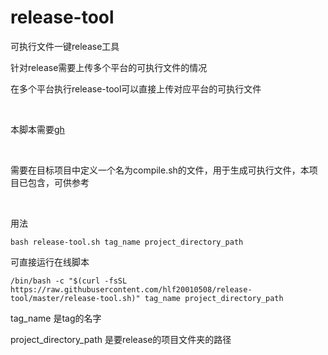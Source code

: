 # release-tool

可执行文件一键release工具

针对release需要上传多个平台的可执行文件的情况

在多个平台执行release-tool可以直接上传对应平台的可执行文件

<br/>

本脚本需要<a href="https://github.com/cli/cli.git">gh</a>

<br/>

需要在目标项目中定义一个名为compile.sh的文件，用于生成可执行文件，本项目已包含，可供参考

<br/>

用法
```
bash release-tool.sh tag_name project_directory_path
```

可直接运行在线脚本
```
/bin/bash -c "$(curl -fsSL https://raw.githubusercontent.com/hlf20010508/release-tool/master/release-tool.sh)" tag_name project_directory_path
```

tag_name 是tag的名字

project_directory_path 是要release的项目文件夹的路径
